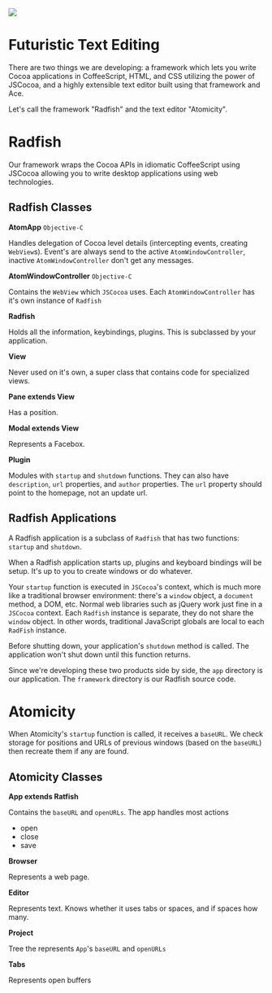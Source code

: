 ![](https://img.skitch.com/20110828-e6a2sk5mqewpfnxb3eeuef112d.png)

# Futuristic Text Editing

There are two things we are developing: a framework which lets you write Cocoa applications in CoffeeScript, HTML, and CSS utilizing the power of JSCocoa, and a highly extensible text editor built using that framework and Ace.

Let's call the framework "Radfish" and the text editor "Atomicity".


# Radfish

Our framework wraps the Cocoa APIs in idiomatic CoffeeScript using JSCocoa allowing you to write desktop applications using web technologies.

## Radfish Classes

**AtomApp** `Objective-C`

Handles delegation of Cocoa level details (intercepting events, creating `WebView`s). Event's are always send to the active `AtomWindowController`, inactive `AtomWindowController` don't get any messages.

**AtomWindowController** `Objective-C`

 Contains the `WebView` which `JSCocoa` uses. Each `AtomWindowController` has it's own instance of `Radfish`

**Radfish**

Holds all the information, keybindings, plugins. This is subclassed by your application.

**View**

Never used on it's own, a super class that contains code for specialized views.

**Pane extends View**

Has a position.

**Modal extends View**

Represents a Facebox.

**Plugin**

Modules with `startup` and `shutdown` functions. They can also have `description`, `url` properties, and `author` properties. The `url` property should point to the homepage, not an update url.

## Radfish Applications

A Radfish application is a subclass of `Radfish` that has two functions: `startup` and `shutdown`.

When a Radfish application starts up, plugins and keyboard bindings will be setup. It's up to you to create windows or do whatever.

Your `startup` function is executed in `JSCocoa`'s context, which is much more like a traditional browser environment: there's a `window` object, a `document` method, a DOM, etc. Normal web libraries such as jQuery work just fine in a `JSCocoa` context. Each `Radfish` instance is separate, they do not share the `window` object. In other words, traditional JavaScript globals are local to each `RadFish` instance.

Before shutting down, your application's `shutdown` method is called. The application won't shut down until this function returns.

Since we're developing these two products side by side, the `app` directory is our application. The `framework` directory is our Radfish source code.

# Atomicity

When Atomicity's `startup` function is called, it receives a `baseURL`. We check storage for positions and URLs of previous windows (based on the `baseURL`) then recreate them if any are found.

## Atomicity Classes

**App extends Ratfish**

Contains the `baseURL` and `openURLs`. The app handles most actions

* open
* close
* save

**Browser**

Represents a web page.

**Editor**

Represents text. Knows whether it uses tabs or spaces, and if spaces how many.

**Project**

Tree the represents `App`'s `baseURL` and `openURLs`

**Tabs**

Represents open buffers

